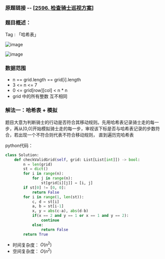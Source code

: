 ### 原题链接 -- [[2596. 检查骑士巡视方案](https://leetcode.cn/problems/check-knight-tour-configuration/)]

### 题目概述：
Tag : 「哈希表」

![image](https://user-images.githubusercontent.com/99656524/229829196-14aacd82-3ba7-45e4-b9c8-ac2ae94a8962.png)

![image](https://user-images.githubusercontent.com/99656524/229829275-db29587b-18b4-492f-8e5a-b9ef16fb24a2.png)

### 数据范围
* n == grid.length == grid[i].length
* 3 <= n <= 7
* 0 <= grid[row][col] < n * n
* grid 中的所有整数 互不相同

### 解法一：哈希表 + 模拟
题目大意为判断骑士的行动是否符合其移动规则。先用哈希表记录骑士走的每一步，再从[0,0]开始模拟骑士走的每一步，审视该下标是否与哈希表记录的步数符合，若出现一个不符合则代表不符合移动规则，
直到遍历完哈希表

python代码：
```py
class Solution:
    def checkValidGrid(self, grid: List[List[int]]) -> bool:
        n = len(grid)
        st = dict()
        for i in range(n):
            for j in range(n):
                st[grid[i][j]] = [i, j]
        if st[0] != [0, 0]:
            return False
        for i in range(1, len(st)):
            c, d = st[i]
            a, b = st[i-1]
            x, y = abs(c-a), abs(d-b)
            if(x == 2 and y == 1 or x == 1 and y == 2):
                continue
            else:
                return False
        return True
```
* 时间复杂度： $O(n^2)$ 
* 空间复杂度： $O(n^2)$
